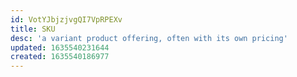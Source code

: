 ```yaml
---
id: VotYJbjzjvgQI7VpRPEXv
title: SKU
desc: 'a variant product offering, often with its own pricing'
updated: 1635540231644
created: 1635540186977
---
```


